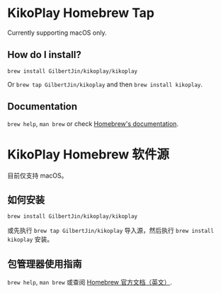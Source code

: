 # KikoPlay Homebrew Tap

Currently supporting macOS only.

## How do I install?
`brew install GilbertJin/kikoplay/kikoplay`

Or `brew tap GilbertJin/kikoplay` and then `brew install kikoplay`.

## Documentation
`brew help`, `man brew` or check [Homebrew's documentation](https://docs.brew.sh).


# KikoPlay Homebrew 软件源

目前仅支持 macOS。

## 如何安装
`brew install GilbertJin/kikoplay/kikoplay`

或先执行 `brew tap GilbertJin/kikoplay` 导入源，然后执行 `brew install kikoplay` 安装。

## 包管理器使用指南
`brew help`, `man brew` 或查阅 [Homebrew 官方文档（英文）](https://docs.brew.sh).
